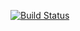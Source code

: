 
[![Build Status](https://travis-ci.org/sonnetmedia/brooklinebooksmith.com.svg)](https://travis-ci.org/sonnetmedia/brooklinebooksmith.com)
